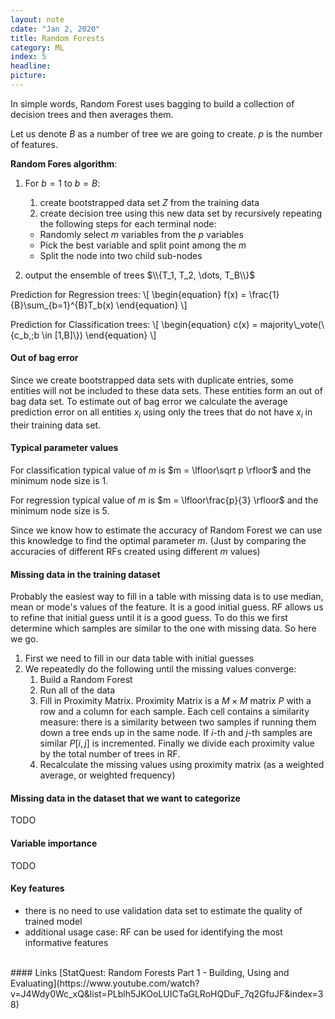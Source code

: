 ```yaml
---
layout: note
cdate: "Jan 2, 2020"
title: Random Forests
category: ML
index: 5
headline:
picture:
---
```


In simple words, Random Forest uses bagging to build a collection of decision trees and then averages them.

Let us denote $B$ as a number of tree we are going to create.
$p$ is the number of features.

__Random Fores algorithm__:

1. For $b = 1$ to $b = B$:
   1. create bootstrapped data set $Z$ from the training data
   2. create decision tree using this new data set by recursively repeating the following steps
   for each terminal node:
   - Randomly select $m$ variables from the $p$ variables
   - Pick the best variable and split point among the $m$
   - Split the node into two child sub-nodes
  
2. output the ensemble of trees $\\{T_1, T_2, \dots, T_B\\}$

Prediction for Regression trees:
\\[
\begin{equation}
f(x) = \frac{1}{B}\sum_{b=1}^{B}T_b(x)
\end{equation}
\\]

Prediction for Classification trees:
\\[
\begin{equation}
c(x) = majority\\_vote(\\{c_b,\;b \in [1,B]\\})
\end{equation}
\\]

#### Out of bag error

Since we create bootstrapped data sets with duplicate entries, some entities
will not be included to these data sets. These entities form an out of bag data set.
To estimate out of bag error we calculate the average prediction error on all
entities $x_i$ using only the trees that do not have $x_i$ in their training data set.

#### Typical parameter values

For classification typical value of $m$ is $m = \lfloor\sqrt p \rfloor$ and the minimum node size is $1$.

For regression typical value of $m$ is $m = \lfloor\frac{p}{3} \rfloor$ and the minimum node size is $5$.

Since we know how to estimate the accuracy of Random Forest we can use this knowledge to find the optimal parameter $m$.
(Just by comparing the accuracies of different RFs created using different $m$ values)

#### Missing data in the training dataset
Probably the easiest way to fill in a table with missing data is to use median, mean or mode's values of the feature.
It is a good initial guess. RF allows us to refine that initial guess until it is a good guess. To do this
we first determine which samples are similar to the one with missing data. So here we go.

1. First we need to fill in our data table with initial guesses
2. We repeatedly do the following until the missing values converge:
   1. Build a Random Forest
   2. Run all of the data
   3. Fill in Proximity Matrix. Proximity Matrix is a $M \times M$ matrix $P$ with a row and a column for each sample.
   Each cell contains a similarity measure: there is a similarity between two samples if running them down a tree ends up in the same node.
   If $i$-th and $j$-th samples are similar $P[i,j]$ is incremented. Finally we divide each proximity value by the total number of 
   trees in RF.
   4. Recalculate the missing values using proximity matrix (as a weighted average, or weighted frequency)

#### Missing data in the dataset that we want to categorize
TODO

#### Variable importance
TODO

#### Key features
- there is no need to use validation data set to estimate the quality of trained model
- additional usage case: RF can be used for identifying the most informative features
  
<br>
#### Links
[StatQuest: Random Forests Part 1 - Building, Using and Evaluating](https://www.youtube.com/watch?v=J4Wdy0Wc_xQ&list=PLblh5JKOoLUICTaGLRoHQDuF_7q2GfuJF&index=38)